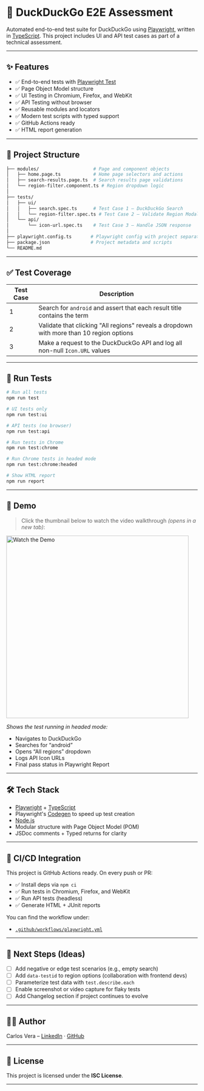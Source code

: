 # 🧪 DuckDuckGo E2E Assessment

Automated end-to-end test suite for DuckDuckGo using [Playwright](https://playwright.dev/), written in [TypeScript](https://www.typescriptlang.org/). This project includes UI and API test cases as part of a technical assessment.

---

## ✨ Features

- ✅ End-to-end tests with [Playwright Test](https://playwright.dev/test)
- ✅ Page Object Model structure
- ✅ UI Testing in Chromium, Firefox, and WebKit
- ✅ API Testing without browser
- ✅ Reusable modules and locators
- ✅ Modern test scripts with typed support
- ✅ GitHub Actions ready
- ✅ HTML report generation

---

## 📁 Project Structure

```bash
├── modules/                    # Page and component objects
│   ├── home.page.ts            # Home page selectors and actions
│   ├── search-results.page.ts  # Search results page validations
│   └── region-filter.component.ts # Region dropdown logic
│
├── tests/
│   ├── ui/
│   │   ├── search.spec.ts      # Test Case 1 – DuckDuckGo Search
│   │   └── region-filter.spec.ts # Test Case 2 – Validate Region Modal
│   └── api/
│       └── icon-url.spec.ts    # Test Case 3 – Handle JSON response
│
├── playwright.config.ts       # Playwright config with project separation
├── package.json               # Project metadata and scripts
└── README.md
```

---

## ✅ Test Coverage

| Test Case | Description |
|-----------|-------------|
| 1 | Search for `android` and assert that each result title contains the term |
| 2 | Validate that clicking "All regions" reveals a dropdown with more than 10 region options |
| 3 | Make a request to the DuckDuckGo API and log all non-null `Icon.URL` values |

---

## 🧪 Run Tests

```bash
# Run all tests
npm run test

# UI tests only
npm run test:ui

# API tests (no browser)
npm run test:api

# Run tests in Chrome
npm run test:chrome

# Run Chrome tests in headed mode
npm run test:chrome:headed

# Show HTML report
npm run report
```

---

## 🎥 Demo

> Click the thumbnail below to watch the video walkthrough _(opens in a new tab)_:

<a href="https://github.com/user-attachments/assets/5a423e3a-5d9a-4e82-9ba1-33e7ec6fd447" target="_blank">
  <img src="https://i.ibb.co/LD6PdzNj/Play-demo-thumbnail.png"
       alt="Watch the Demo"
       width="480" />
</a>

*Shows the test running in headed mode:*
- Navigates to DuckDuckGo
- Searches for “android”
- Opens “All regions” dropdown
- Logs API Icon URLs
- Final pass status in Playwright Report

---

## 🛠️ Tech Stack

- [Playwright](https://playwright.dev/) + [TypeScript](https://www.typescriptlang.org/)
- Playwright's [Codegen](https://playwright.dev/docs/codegen) to speed up test creation 
- [Node.js](https://nodejs.org/)
- Modular structure with Page Object Model (POM)
- JSDoc comments + Typed returns for clarity

---

## 🚀 CI/CD Integration

This project is GitHub Actions ready. On every push or PR:

- ✅ Install deps via `npm ci`
- ✅ Run tests in Chromium, Firefox, and WebKit
- ✅ Run API tests (headless)
- ✅ Generate HTML + JUnit reports

You can find the workflow under:  
- [`.github/workflows/playwright.yml`](.github/workflows/playwright.yml)

---

## 🧭 Next Steps (Ideas)

- [ ] Add negative or edge test scenarios (e.g., empty search)
- [ ] Add `data-testid` to region options (collaboration with frontend devs)
- [ ] Parameterize test data with `test.describe.each`
- [ ] Enable screenshot or video capture for flaky tests
- [ ] Add Changelog section if project continues to evolve

---

## 👨‍💻 Author

Carlos Vera – [LinkedIn](https://www.linkedin.com/in/carlos-vera-automation-qa/) · [GitHub](https://github.com/cvera08)

---

## 📄 License

This project is licensed under the **ISC License**.

---

